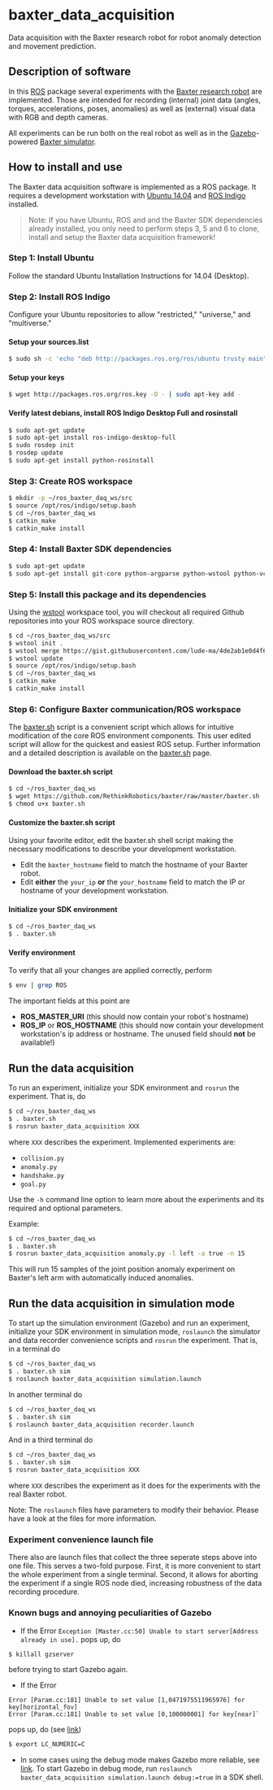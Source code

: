 # baxter_data_acquisition
Data acquisition with the Baxter research robot for robot anomaly detection 
and movement prediction.


## Description of software
In this [ROS](http://www.ros.org/) package several experiments with the 
[Baxter research robot](http://www.rethinkrobotics.com/research-education/) 
are implemented.
Those are intended for recording (internal) joint data (angles, torques,
accelerations, poses, anomalies) as well as (external) visual data with RGB 
and depth cameras.

All experiments can be run both on the real robot as well as in the 
[Gazebo](http://gazebosim.org/)-powered 
[Baxter simulator](http://sdk.rethinkrobotics.com/wiki/Baxter_Simulator).


## How to install and use
The Baxter data acquisition software is implemented as a ROS package.
It requires a development workstation with 
[Ubuntu 14.04](http://releases.ubuntu.com/14.04/) and 
[ROS Indigo](http://wiki.ros.org/indigo) installed.

> Note: If you have Ubuntu, ROS and and the Baxter SDK dependencies already 
> installed, you only need to perform steps 3, 5 and 6 to clone, install and 
> setup the Baxter data acquisition framework!

### Step 1: Install Ubuntu
Follow the standard Ubuntu Installation Instructions for 14.04 (Desktop).

### Step 2: Install ROS Indigo
Configure your Ubuntu repositories to allow "restricted," "universe," and 
"multiverse."

#### Setup your sources.list
```bash
$ sudo sh -c 'echo "deb http://packages.ros.org/ros/ubuntu trusty main" > /etc/apt/sources.list.d/ros-latest.list'
```

#### Setup your keys
```bash
$ wget http://packages.ros.org/ros.key -O - | sudo apt-key add -
```

#### Verify latest debians, install ROS Indigo Desktop Full and rosinstall
```bash
$ sudo apt-get update
$ sudo apt-get install ros-indigo-desktop-full
$ sudo rosdep init
$ rosdep update
$ sudo apt-get install python-rosinstall
```

### Step 3: Create ROS workspace
```bash
$ mkdir -p ~/ros_baxter_daq_ws/src
$ source /opt/ros/indigo/setup.bash
$ cd ~/ros_baxter_daq_ws
$ catkin_make
$ catkin_make install
```

### Step 4: Install Baxter SDK dependencies
```bash
$ sudo apt-get update
$ sudo apt-get install git-core python-argparse python-wstool python-vcstools python-rosdep ros-indigo-control-msgs ros-indigo-joystick-drivers
```

### Step 5: Install this package and its dependencies
Using the [wstool](http://wiki.ros.org/wstool) workspace tool, you will 
checkout all required Github repositories into your ROS workspace source 
directory.
```bash
$ cd ~/ros_baxter_daq_ws/src
$ wstool init .
$ wstool merge https://gist.githubusercontent.com/lude-ma/4de2ab1e0d4f632fba1a75d901db8aba/raw/a23de15bd86c5ffff49f0fafcccb3703bde9ddd3/baxter_daq.rosinstall
$ wstool update
$ source /opt/ros/indigo/setup.bash
$ cd ~/ros_baxter_daq_ws
$ catkin_make
$ catkin_make install
```

### Step 6: Configure Baxter communication/ROS workspace
The [baxter.sh](http://sdk.rethinkrobotics.com/wiki/Baxter.sh) script is a 
convenient script which allows for intuitive modification of the core ROS 
environment components. 
This user edited script will allow for the quickest and easiest ROS setup.
Further information and a detailed description is available on the 
[baxter.sh](http://sdk.rethinkrobotics.com/wiki/Baxter.sh) page.

#### Download the baxter.sh script
```bash
$ cd ~/ros_baxter_daq_ws
$ wget https://github.com/RethinkRobotics/baxter/raw/master/baxter.sh
$ chmod u+x baxter.sh
```

#### Customize the baxter.sh script
Using your favorite editor, edit the baxter.sh shell script making the 
necessary modifications to describe your development workstation.

- Edit the `baxter_hostname` field to match the hostname of your Baxter 
robot.
- Edit **either** the `your_ip` **or** the `your_hostname` field to 
match the IP or hostname of your development workstation.

#### Initialize your SDK environment
```bash
$ cd ~/ros_baxter_daq_ws
$ . baxter.sh
```

#### Verify environment
To verify that all your changes are applied correctly, perform
```bash
$ env | grep ROS
```
The important fields at this point are

- **ROS_MASTER_URI** (this should now contain your robot's hostname)
- **ROS_IP** or **ROS_HOSTNAME** (this should now contain your development
workstation's ip address or hostname. The unused field should **not** be 
available!)


## Run the data acquisition
To run an experiment, initialize your SDK environment and `rosrun` the 
experiment.
That is, do
```bash
$ cd ~/ros_baxter_daq_ws
$ . baxter.sh
$ rosrun baxter_data_acquisition XXX
```
where `XXX` describes the experiment. 
Implemented experiments are:

- `collision.py`
- `anomaly.py`
- `handshake.py`
- `goal.py`

Use the `-h` command line option to learn more about the experiments and its
required and optional parameters.

Example:
```bash
$ cd ~/ros_baxter_daq_ws
$ . baxter.sh
$ rosrun baxter_data_acquisition anomaly.py -l left -a true -n 15
```
This will run 15 samples of the joint position anomaly experiment on Baxter's 
left arm with automatically induced anomalies.


## Run the data acquisition in simulation mode
To start up the simulation environment (Gazebo) and run an experiment, 
initialize your SDK environment in simulation mode, `roslaunch` the simulator
and data recorder convenience scripts and `rosrun` the experiment.
That is, in a terminal do
```bash
$ cd ~/ros_baxter_daq_ws
$ . baxter.sh sim
$ roslaunch baxter_data_acquisition simulation.launch
```
In another terminal do
```bash
$ cd ~/ros_baxter_daq_ws
$ . baxter.sh sim
$ roslaunch baxter_data_acquisition recorder.launch
```
And in a third terminal do
```bash
$ cd ~/ros_baxter_daq_ws
$ . baxter.sh sim
$ rosrun baxter_data_acquisition XXX
```
where `XXX` describes the experiment as it does for the experiments with the 
real Baxter robot.

Note: The `roslaunch` files have parameters to modify their behavior. Please
have a look at the files for more information.


### Experiment convenience launch file
There also are launch files that collect the three seperate steps above into
one file.
This serves a two-fold purpose.
First, it is more convenient to start the whole experiment from a single 
terminal.
Second, it allows for aborting the experiment if a single ROS node died, 
increasing robustness of the data recording procedure.


### Known bugs and annoying peculiarities of Gazebo

- If the Error `Exception [Master.cc:50] Unable to start server[Address already in use].` 
pops up, do
```bash
$ killall gzserver
```
before trying to start Gazebo again.
- If the Error 
```
Error [Param.cc:181] Unable to set value [1,0471975511965976] for key[horizontal_fov]
Error [Param.cc:181] Unable to set value [0,100000001] for key[near]`
```
pops up, do (see [link](http://answers.ros.org/question/199401/problem-with-indigo-and-gazebo-22/)) 
```bash
$ export LC_NUMERIC=C
```
- In some cases using the debug mode makes Gazebo more reliable, see 
[link](http://answers.gazebosim.org/question/5115/on-startup-of-gazebo-i-get-intermittent-error/).
To start Gazebo in debug mode, run 
`roslaunch baxter_data_acquisition simulation.launch debug:=true` in a SDK 
shell.
